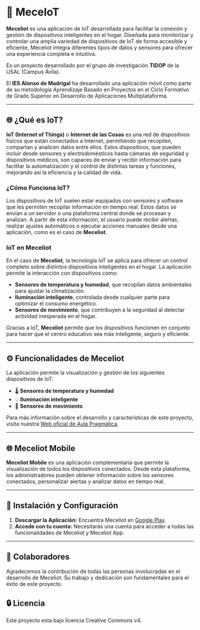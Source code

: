 # 🚀 MeceIoT

**Meceliot** es una aplicación de IoT desarrollada para facilitar la conexión y gestión de
dispositivos inteligentes en el hogar. Diseñada para monitorizar y controlar una amplia variedad de
dispositivos de IoT de forma accesible y eficiente, Meceliot integra diferentes tipos de datos y
sensores para ofrecer una experiencia completa e intuitiva.

Es un proyecto desarrollado por el grupo de investigación **TIDOP** de la USAL (Campus Ávila).

El **IES Alonso de Madrigal** ha desarrollado una aplicación móvil como parte de su metodología Aprendizaje Basado en Proyectos en el Ciclo Formativo de Grado Superior en Desarrollo de Aplicaciones Multiplataforma.

---

## 🌐 ¿Qué es IoT?

**IoT (Internet of Things)** o **Internet de las Cosas** es una red de dispositivos físicos que
están conectados a Internet, permitiendo que recopilen, compartan y analicen datos entre ellos.
Estos dispositivos, que pueden incluir desde sensores y electrodomésticos hasta cámaras de seguridad
y dispositivos médicos, son capaces de enviar y recibir información para facilitar la automatización
y el control de distintas tareas y funciones, mejorando así la eficiencia y la calidad de vida.

### ¿Cómo Funciona IoT?

Los dispositivos de IoT suelen estar equipados con sensores y software que les permiten recopilar
información en tiempo real. Estos datos se envían a un servidor o una plataforma central donde se
procesan y analizan. A partir de esta información, el usuario puede recibir alertas, realizar
ajustes automáticos o ejecutar acciones manuales desde una aplicación, como es el caso de **Meceliot**.

### IoT en Meceliot

En el caso de **Meceliot**, la tecnología IoT se aplica para ofrecer un control completo sobre
distintos dispositivos inteligentes en el hogar. La aplicación permite la interacción con
dispositivos como:

- **Sensores de temperatura y humedad**, que recopilan datos ambientales para ajustar la
  climatización.
- **Iluminación inteligente**, controlada desde cualquier parte para optimizar el consumo
  energético.
- **Sensores de movimiento**, que contribuyen a la seguridad al detectar actividad inesperada en el
  hogar.

Gracias a IoT, **Meceliot** permite que los dispositivos funcionen en conjunto para hacer que el
centro educativo sea más inteligente, seguro y eficiente.

---

## ⚙️ Funcionalidades de Meceliot

La aplicación permite la visualización y gestión de los siguientes dispositivos de IoT:

- 🌡️ **Sensores de temperatura y humedad**
- 💡 **Iluminación inteligente**
- 🚶 **Sensores de movimiento**

Para más información sobre el desarrollo y características de este proyecto, visita
nuestra [Web oficial de Aula Pragmática](https://aulapragmatica.es/blog/meceiot).

---

## 🌐 Meceliot Mobile

**Meceliot Mobile** es una aplicación complementaria que permite la visualización de todos los
dispositivos conectados. Desde esta plataforma, los administradores pueden obtener información sobre los sensores conectados,
personalizar alertas y analizar datos en tiempo real.

---

## 📄 Instalación y Configuración

1. **Descargar la Aplicación:** Encuentra Meceliot en [Google Play](https://play.google.com/store/apps/details?id=edu.iesam.meceiot).
2. **Accede con tu cuenta:** Necesitarás una cuenta para acceder a todas las funcionalidades de Meceliot
   y Meceliot App.

---


## 👥 Colaboradores

Agradecemos la contribución de todas las personas involucradas en el desarrollo de Meceliot. Su
trabajo y dedicación son fundamentales para el éxito de este proyecto.

## 🔒 Licencia

Este proyecto esta bajo licencia Creative Commons v4.
